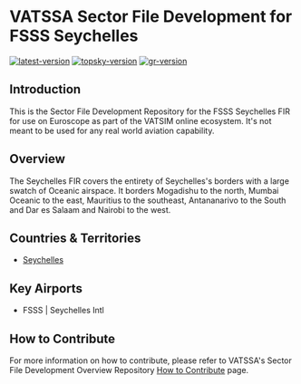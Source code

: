 # VATSSA Sector File Development for FSSS Seychelles

[![latest-version](https://img.shields.io/github/v/release/VATSIM-SSA/sectorfile-gvsc?include_prereleases)](https://github.com/vatssa/sectorfile-gvsc/releases) [![topsky-version](https://img.shields.io/badge/TopSky-2.4.1-blue.svg)](https://forum.vatsim-scandinavia.org/t/topsky)
[![gr-version](https://img.shields.io/badge/Ground%20Radar-1.5-blue.svg)](https://forum.vatsim-scandinavia.org/t/ground-radar)

## Introduction

This is the Sector File Development Repository for the FSSS Seychelles FIR for use on Euroscope as part of the VATSIM online ecosystem. It's not meant to be used for any real world aviation capability.

## Overview

The Seychelles FIR covers the entirety of Seychelles's borders with a large swatch of Oceanic airspace. It borders Mogadishu to the north, Mumbai Oceanic to the east, Mauritius to the southeast, Antananarivo to the South and Dar es Salaam and Nairobi to the west.

## Countries & Territories

- [Seychelles](https://eaip.vatssa.com/seychelles)

## Key Airports

- FSSS | Seychelles Intl

## How to Contribute

For more information on how to contribute, please refer to VATSSA's Sector File Development Overview Repository [How to Contribute](https://github.com/VATSIM-SSA/sectorfile-overview/wiki/How-to-Contribute) page.
